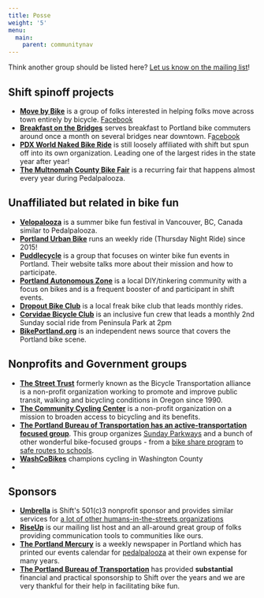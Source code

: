 ```yaml
---
title: Posse
weight: '5'
menu:
  main:
    parent: communitynav
---
```

Think another group should be listed here?  [Let us know on the mailing list](/pages/email-list/)!

## Shift spinoff projects

* **[Move by Bike](/pages/mbb)** is a group of folks interested in helping folks move across town entirely by bicycle. [Facebook](https://www.facebook.com/groups/movebybike/)
* **[Breakfast on the Bridges](/pages/bonb)** serves breakfast to Portland bike commuters around once a month on several bridges near downtown. F[acebook](https://www.facebook.com/bonbpdx/)
* **[PDX World Naked Bike Ride](https://pdxwnbr.org)** is still loosely affiliated with shift but spun off into its own organization. Leading one of the largest rides in the state year after year!
* **[The Multnomah County Bike Fair](/pages/mcbf)** is a recurring fair that happens almost every year during Pedalpalooza.

## Unaffiliated but related in bike fun

* **[Velopalooza](http://velopalooza.ca/about-velopalooza/)** is a summer bike fun festival in Vancouver, BC, Canada similar to Pedalpalooza.
* **[Portland Urban Bike](https://www.facebook.com/PortlandUrbanBike/)** runs an weekly ride (Thursday Night Ride) since 2015!
* **[Puddlecycle](https://puddlecycle.com/)** is a group that focuses on winter bike fun events in Portland.  Their website talks more about their mission and how to participate.
* **[Portland Autonomous Zone](https://pazpdx.wordpress.com/about/)** is a local DIY/tinkering community with a focus on bikes and is a frequent booster of and participant in shift events.
* **[Dropout Bike Club](https://www.facebook.com/DropoutBikeClub/)** is a local freak bike club that leads monthly rides.
* **[Corvidae Bicycle Club](https://www.facebook.com/corvidaeBC/)** is an inclusive fun crew that leads a monthly 2nd Sunday social ride from Peninsula Park at 2pm
* **[BikePortland.org](https://bikeportland.org/)** is an independent news source that covers the Portland bike scene.

## Nonprofits and Government groups

* **[The Street Trust](https://www.thestreettrust.org)** formerly known as the Bicycle Transportation alliance is a non-profit organization working to promote and improve public transit, walking and bicycling conditions in Oregon since 1990.
* **[The Community Cycling Center](http://www.communitycyclingcenter.org/about/)** is a non-profit organization on a mission to broaden access to bicycling and its benefits.
* **[The Portland Bureau of Transportation has an active-transportation focused group](https://www.portlandoregon.gov/transportation/59969)**.  This group organizes [Sunday Parkways](https://www.portlandoregon.gov/transportation/46103) and a bunch of other wonderful bike-focused groups - from a [bike share program](https://www.portlandoregon.gov/transportation/57983) to [safe routes to schools](https://www.portlandoregon.gov/transportation/68009).
* **[WashCoBikes](https://washcobikes.org/)** champions cycling in Washington County
* 

## Sponsors

* **[Umbrella](https://www.umbrellapdx.org)** is Shift's 501(c)3 nonprofit sponsor and provides similar services for [a lot of other humans-in-the-streets organizations](https://www.umbrellapdx.org/projects)
* **[RiseUp](https://riseup.net/)** is our mailing list host and an all-around great group of folks providing communication tools to communities like ours.
* **[The Portland Mercury](https://www.portlandmercury.com/)** is a weekly newspaper in Portland which has printed our events calendar for [pedalpalooza](/pages/pedalpalooza) at their own expense for many years.
* **[The Portland Bureau of Transportation](https://www.portlandoregon.gov/transportation/59969)** has provided **substantial** financial and practical sponsorship to Shift over the years and we are very thankful for their help in facilitating bike fun.
